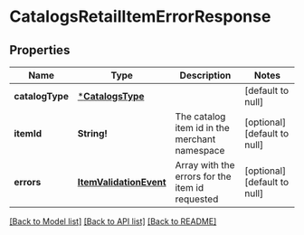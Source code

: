 # CatalogsRetailItemErrorResponse

## Properties
Name | Type | Description | Notes
------------ | ------------- | ------------- | -------------
**catalogType** | [***CatalogsType**](CatalogsType.md) |  | [default to null]
**itemId** | **String!** | The catalog item id in the merchant namespace | [optional] [default to null]
**errors** | [**ItemValidationEvent**](ItemValidationEvent.md) | Array with the errors for the item id requested | [optional] [default to null]

[[Back to Model list]](../README.md#documentation-for-models) [[Back to API list]](../README.md#documentation-for-api-endpoints) [[Back to README]](../README.md)


